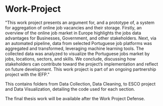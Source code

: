 # Work-Project

"This work project presents an argument for, and a prototype of, a system for aggregation of online
job vacancies and their storage. Firstly, an overview of the online job market in Europe highlights
the jobs data advantages for Businesses, Government, and other stakeholders. Next, via an
automated pipeline, data from selected Portuguese job platforms was aggregated and transformed,
leveraging machine learning tools. The collected data was analyzed to visualize the Portuguese
jobs market by jobs, locations, sectors, and skills. We conclude, discussing how stakeholders can
contribute toward the project’s implementation and reflect on future development. This work
project is part of an ongoing partnership project with the IEFP."

This contains folders from Data Collection, Data Cleaning, to ESCO project and Data Visualization, detailing the code used for each section.

The final thesis work will be available after the Work Project Defense.
